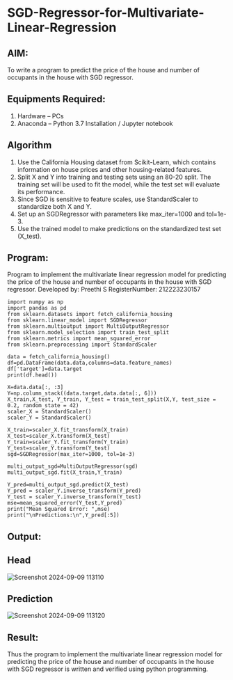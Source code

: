 # SGD-Regressor-for-Multivariate-Linear-Regression

## AIM:
To write a program to predict the price of the house and number of occupants in the house with SGD regressor.

## Equipments Required:
1. Hardware – PCs
2. Anaconda – Python 3.7 Installation / Jupyter notebook

## Algorithm

1. Use the California Housing dataset from Scikit-Learn, which contains information on house prices and other housing-related features.
2. Split X and Y into training and testing sets using an 80-20 split. The training set will be used to fit the model, while the test set will evaluate its performance.
3. Since SGD is sensitive to feature scales, use StandardScaler to standardize both X and Y.
4. Set up an SGDRegressor with parameters like max_iter=1000 and tol=1e-3.
5. Use the trained model to make predictions on the standardized test set (X_test).

## Program:


Program to implement the multivariate linear regression model for predicting the price of the house and number of occupants in the house with SGD regressor.
Developed by: Preethi S
RegisterNumber:  212223230157

```
import numpy as np
import pandas as pd
from sklearn.datasets import fetch_california_housing
from sklearn.linear_model import SGDRegressor
from sklearn.multioutput import MultiOutputRegressor
from sklearn.model_selection import train_test_split
from sklearn.metrics import mean_squared_error
from sklearn.preprocessing import StandardScaler

data = fetch_california_housing()
df=pd.DataFrame(data.data,columns=data.feature_names)
df['target']=data.target
print(df.head())

X=data.data[:, :3]
Y=np.column_stack((data.target,data.data[:, 6]))
X_train,X_test, Y_train, Y_test = train_test_split(X,Y, test_size = 0.2, random_state = 42)
scaler_X = StandardScaler()
scaler_Y = StandardScaler()

X_train=scaler_X.fit_transform(X_train)
X_test=scaler_X.transform(X_test)
Y_train=scaler_Y.fit_transform(Y_train)
Y_test=scaler_Y.transform(Y_test)
sgd=SGDRegressor(max_iter=1000, tol=1e-3)

multi_output_sgd=MultiOutputRegressor(sgd)
multi_output_sgd.fit(X_train,Y_train)

Y_pred=multi_output_sgd.predict(X_test)
Y_pred = scaler_Y.inverse_transform(Y_pred)
Y_test = scaler_Y.inverse_transform(Y_test)
mse=mean_squared_error(Y_test,Y_pred)
print("Mean Squared Error: ",mse)
print("\nPredictions:\n",Y_pred[:5])
```



## Output:

## Head
![Screenshot 2024-09-09 113110](https://github.com/user-attachments/assets/827855e9-aaab-4e42-adf9-c40d2a77457b)

## Prediction
![Screenshot 2024-09-09 113120](https://github.com/user-attachments/assets/6f9060e1-611a-4e95-a071-e8bff9923206)


## Result:
Thus the program to implement the multivariate linear regression model for predicting the price of the house and number of occupants in the house with SGD regressor is written and verified using python programming.
